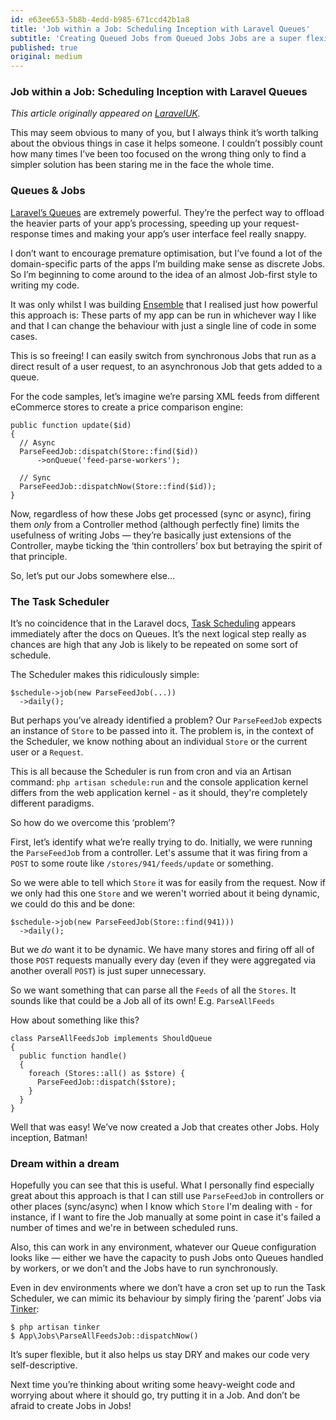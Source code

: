 ```yaml
---
id: e63ee653-5b8b-4edd-b985-671ccd42b1a8
title: 'Job within a Job: Scheduling Inception with Laravel Queues'
subtitle: 'Creating Queued Jobs from Queued Jobs Jobs are a super flexible approach to writing domain-specific parts of your application. Pushing the boundaries of Jobs, we can do some really powerful things to automate and simplify our work.'
published: true
original: medium
---
```




### Job within a Job: Scheduling Inception with Laravel Queues

*This article originally appeared on* [*LaravelUK*](https://laravelphp.uk/blog/tutorials/job-within-a-job-scheduling-inception-with-laravel-queues)*.*

This may seem obvious to many of you, but I always think it’s worth talking about the obvious things in case it helps someone. I couldn’t possibly count how many times I’ve been too focused on the wrong thing only to find a simpler solution has been staring me in the face the whole time.

### Queues &amp; Jobs

[Laravel’s Queues](https://laravel.com/docs/5.6/queues) are extremely powerful. They’re the perfect way to offload the heavier parts of your app’s processing, speeding up your request-response times and making your app’s user interface feel really snappy.

I don’t want to encourage premature optimisation, but I’ve found a lot of the domain-specific parts of the apps I’m building make sense as discrete Jobs. So I’m beginning to come around to the idea of an almost Job-first style to writing my code.

It was only whilst I was building [Ensemble](https://ens.emble.app/) that I realised just how powerful this approach is: These parts of my app can be run in whichever way I like and that I can change the behaviour with just a single line of code in some cases.

This is so freeing! I can easily switch from synchronous Jobs that run as a direct result of a user request, to an asynchronous Job that gets added to a queue.

For the code samples, let’s imagine we’re parsing XML feeds from different eCommerce stores to create a price comparison engine:

```
public function update($id)
{
  // Async
  ParseFeedJob::dispatch(Store::find($id))
      ->onQueue('feed-parse-workers');
  
  // Sync
  ParseFeedJob::dispatchNow(Store::find($id));
}
```

Now, regardless of how these Jobs get processed (sync or async), firing them *only* from a Controller method (although perfectly fine) limits the usefulness of writing Jobs — they’re basically just extensions of the Controller, maybe ticking the ‘thin controllers’ box but betraying the spirit of that principle.

So, let’s put our Jobs somewhere else…

### The Task Scheduler

It’s no coincidence that in the Laravel docs, [Task Scheduling](https://laravel.com/docs/5.6/scheduling) appears immediately after the docs on Queues. It’s the next logical step really as chances are high that any Job is likely to be repeated on some sort of schedule.

The Scheduler makes this ridiculously simple:

```
$schedule->job(new ParseFeedJob(...))
  ->daily();
```

But perhaps you’ve already identified a problem? Our `ParseFeedJob` expects an instance of `Store` to be passed into it. The problem is, in the context of the Scheduler, we know nothing about an individual `Store` or the current user or a `Request`.

This is all because the Scheduler is run from cron and via an Artisan command: `php artisan schedule:run` and the console application kernel differs from the web application kernel - as it should, they're completely different paradigms.

So how do we overcome this ‘problem’?

First, let’s identify what we’re really trying to do. Initially, we were running the `ParseFeedJob` from a controller. Let's assume that it was firing from a `POST` to some route like `/stores/941/feeds/update` or something.

So we were able to tell which `Store` it was for easily from the request. Now if we only had this one `Store` and we weren't worried about it being dynamic, we could do this and be done:

```
$schedule->job(new ParseFeedJob(Store::find(941)))
  ->daily();
```

But we *do* want it to be dynamic. We have many stores and firing off all of those `POST` requests manually every day (even if they were aggregated via another overall `POST`) is just super unnecessary.

So we want something that can parse all the `Feeds` of all the `Stores`. It sounds like that could be a Job all of its own! E.g. `ParseAllFeeds`

How about something like this?

```
class ParseAllFeedsJob implements ShouldQueue
{
  public function handle()
  {
    foreach (Stores::all() as $store) {
      ParseFeedJob::dispatch($store);
    }
  }
}
```

Well that was easy! We’ve now created a Job that creates other Jobs. Holy inception, Batman!

### Dream within a dream

Hopefully you can see that this is useful. What I personally find especially great about this approach is that I can still use `ParseFeedJob` in controllers or other places (sync/async) when I know which `Store` I'm dealing with - for instance, if I want to fire the Job manually at some point in case it's failed a number of times and we're in between scheduled runs.

Also, this can work in any environment, whatever our Queue configuration looks like — either we have the capacity to push Jobs onto Queues handled by workers, or we don’t and the Jobs have to run synchronously.

Even in dev environments where we don’t have a cron set up to run the Task Scheduler, we can mimic its behaviour by simply firing the ‘parent’ Jobs via [Tinker](https://laravel.com/docs/5.6/artisan#introduction):

```
$ php artisan tinker
$ App\Jobs\ParseAllFeedsJob::dispatchNow()
```

It’s super flexible, but it also helps us stay DRY and makes our code very self-descriptive.

Next time you’re thinking about writing some heavy-weight code and worrying about where it should go, try putting it in a Job. And don’t be afraid to create Jobs in Jobs!

